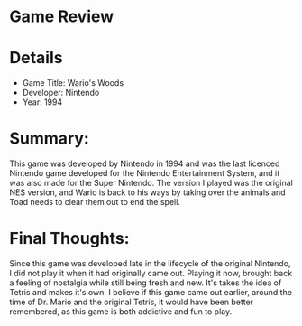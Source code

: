 # Game Review

# Details
* Game Title: Wario's Woods
* Developer: Nintendo
* Year: 1994

# Summary: 

This game was developed by Nintendo in 1994 and was the last licenced Nintendo game developed for the Nintendo Entertainment System, and it was also made for the Super Nintendo.  The version I played was the original NES version, and Wario is back to his ways by taking over the animals and Toad needs to clear them out to end the spell.

# Final Thoughts:

Since this game was developed late in the lifecycle of the original Nintendo, I did not play it when it had originally came out.  Playing it now, brought back a feeling of nostalgia while still being fresh and new.  It's takes the idea of Tetris and makes it's own.  I believe if this game came out earlier, around the time of Dr. Mario and the original Tetris, it would have been better remembered, as this game is both addictive and fun to play.
